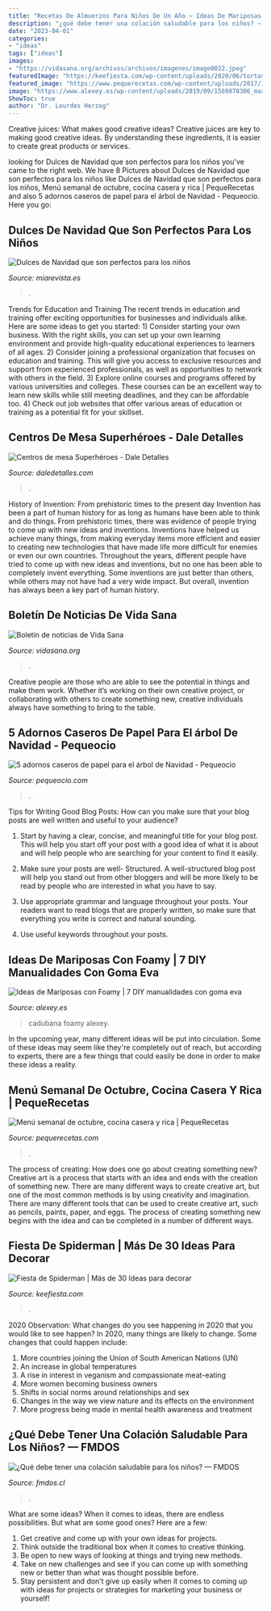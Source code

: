 ```yaml
---
title: "Recetas De Almuerzos Para Niños De Un Año ~ Ideas De Mariposas Con Foamy"
description: "¿qué debe tener una colación saludable para los niños? — fmdos"
date: "2023-04-01"
categories:
- "ideas"
tags: ["ideas"]
images:
- "https://vidasana.org/archivos/archivos/imagenes/image0022.jpeg"
featuredImage: "https://keefiesta.com/wp-content/uploads/2020/06/tortas-de-spiderman-5.jpg"
featured_image: "https://www.pequerecetas.com/wp-content/uploads/2017/10/Menu-semanal-cocina-casera.jpg"
image: "https://www.alexey.es/wp-content/uploads/2019/09/1569878306_maxresdefault-720x380.jpg"
ShowToc: true
author: "Dr. Lourdes Herzog"
---
```



Creative juices: What makes good creative ideas?
Creative juices are key to making good creative ideas. By understanding these ingredients, it is easier to create great products or services.

	

		
looking for Dulces de Navidad que son perfectos para los niños you've came to the right web. We have 8 Pictures about Dulces de Navidad que son perfectos para los niños like Dulces de Navidad que son perfectos para los niños, Menú semanal de octubre, cocina casera y rica | PequeRecetas and also 5 adornos caseros de papel para el árbol de Navidad - Pequeocio. Here you go:
		
    
## Dulces De Navidad Que Son Perfectos Para Los Niños

<img loading=lazy src="https://estaticos.miarevista.es/media/cache/1140x_thumb/uploads/images/article/5f93215a5cafe8bf835f9851/captura-de-pantalla-2020-10-23-a-las-20-25-09_0.jpg" onerror="this.onerror=null;this.src='https://tse4.mm.bing.net/th?id=OIP.sYGYwqlU61CGrW-21-p_MQHaFd&amp;pid=15.1';" alt="Dulces de Navidad que son perfectos para los niños">

_Source: miarevista.es_

>. 

	

Trends for Education and Training
The recent trends in education and training offer exciting opportunities for businesses and individuals alike. Here are some ideas to get you started: 1) Consider starting your own business. With the right skills, you can set up your own learning environment and provide high-quality educational experiences to learners of all ages. 2) Consider joining a professional organization that focuses on education and training. This will give you access to exclusive resources and support from experienced professionals, as well as opportunities to network with others in the field. 3) Explore online courses and programs offered by various universities and colleges. These courses can be an excellent way to learn new skills while still meeting deadlines, and they can be affordable too. 4) Check out job websites that offer various areas of education or training as a potential fit for your skillset.

    
## Centros De Mesa Superhéroes - Dale Detalles

<img loading=lazy src="https://i0.wp.com/www.daledetalles.com/wp-content/uploads/2016/03/superheroes10.jpg" onerror="this.onerror=null;this.src='https://tse3.mm.bing.net/th?id=OIP.B0cPOlgRH2ksNhF_Jwo-ZAHaIg&amp;pid=15.1';" alt="Centros de mesa Superhéroes - Dale Detalles">

_Source: daledetalles.com_

>. 

	

History of Invention: From prehistoric times to the present day
Invention has been a part of human history for as long as humans have been able to think and do things. From prehistoric times, there was evidence of people trying to come up with new ideas and inventions. Inventions have helped us achieve many things, from making everyday items more efficient and easier to creating new technologies that have made life more difficult for enemies or even our own countries. Throughout the years, different people have tried to come up with new ideas and inventions, but no one has been able to completely invent everything. Some inventions are just better than others, while others may not have had a very wide impact. But overall, invention has always been a key part of human history.

    
## Boletín De Noticias De Vida Sana

<img loading=lazy src="https://vidasana.org/archivos/archivos/imagenes/image0022.jpeg" onerror="this.onerror=null;this.src='https://tse1.mm.bing.net/th?id=OIP.jf-HPkzsexZMe3CJPuSCvgAAAA&amp;pid=15.1';" alt="Boletín de noticias de Vida Sana">

_Source: vidasana.org_

>. 

	

Creative people are those who are able to see the potential in things and make them work. Whether it’s working on their own creative project, or collaborating with others to create something new, creative individuals always have something to bring to the table.

    
## 5 Adornos Caseros De Papel Para El árbol De Navidad - Pequeocio

<img loading=lazy src="https://www.pequeocio.com/wp-content/uploads/2013/11/adornos-de-navidad-de-papel-caseros-600x800.jpg" onerror="this.onerror=null;this.src='https://tse2.mm.bing.net/th?id=OIP.cJ71X4udt9GY5bulaFT7JwHaJ4&amp;pid=15.1';" alt="5 adornos caseros de papel para el árbol de Navidad - Pequeocio">

_Source: pequeocio.com_

>. 

	

Tips for Writing Good Blog Posts: How can you make sure that your blog posts are well written and useful to your audience?
1. Start by having a clear, concise, and meaningful title for your blog post. This will help you start off your post with a good idea of what it is about and will help people who are searching for your content to find it easily.
2. Make sure your posts are well- Structured. A well-structured blog post will help you stand out from other bloggers and will be more likely to be read by people who are interested in what you have to say.

3. Use appropriate grammar and language throughout your posts. Your readers want to read blogs that are properly written, so make sure that everything you write is correct and natural sounding.

4. Use useful keywords throughout your posts.

    
## Ideas De Mariposas Con Foamy | 7 DIY Manualidades Con Goma Eva

<img loading=lazy src="https://www.alexey.es/wp-content/uploads/2019/09/1569878306_maxresdefault-720x380.jpg" onerror="this.onerror=null;this.src='https://tse3.mm.bing.net/th?id=OIP.O1lM6VsbD859WbbABNn0ZQHaD6&amp;pid=15.1';" alt="Ideas de Mariposas con Foamy | 7 DIY manualidades con goma eva">

_Source: alexey.es_

>cadubana foamy alexey. 

	

In the upcoming year, many different ideas will be put into circulation. Some of these ideas may seem like they're completely out of reach, but according to experts, there are a few things that could easily be done in order to make these ideas a reality.

    
## Menú Semanal De Octubre, Cocina Casera Y Rica | PequeRecetas

<img loading=lazy src="https://www.pequerecetas.com/wp-content/uploads/2017/10/Menu-semanal-cocina-casera.jpg" onerror="this.onerror=null;this.src='https://tse2.mm.bing.net/th?id=OIP.4b6leJJ-s8shS0wfwNijEwHaFO&amp;pid=15.1';" alt="Menú semanal de octubre, cocina casera y rica | PequeRecetas">

_Source: pequerecetas.com_

>. 

	

The process of creating: How does one go about creating something new?
Creative art is a process that starts with an idea and ends with the creation of something new. There are many different ways to create creative art, but one of the most common methods is by using creativity and imagination. There are many different tools that can be used to create creative art, such as pencils, paints, paper, and eggs. The process of creating something new begins with the idea and can be completed in a number of different ways.

    
## Fiesta De Spiderman | Más De 30 Ideas Para Decorar

<img loading=lazy src="https://keefiesta.com/wp-content/uploads/2020/06/tortas-de-spiderman-5.jpg" onerror="this.onerror=null;this.src='https://tse3.mm.bing.net/th?id=OIP.OAlV--qDJcK6RaS54_3jOAHaHa&amp;pid=15.1';" alt="Fiesta de Spiderman | Más de 30 Ideas para decorar">

_Source: keefiesta.com_

>. 

	

2020 Observation: What changes do you see happening in 2020 that you would like to see happen?
In 2020, many things are likely to change. Some changes that could happen include:
1. More countries joining the Union of South American Nations (UN) 
2. An increase in global temperatures 
3. A rise in interest in veganism and compassionate meat-eating 
4. More women becoming business owners 
5. Shifts in social norms around relationships and sex 
6. Changes in the way we view nature and its effects on the environment 
7. More progress being made in mental health awareness and treatment 

    
## ¿Qué Debe Tener Una Colación Saludable Para Los Niños? — FMDOS

<img loading=lazy src="http://www.fmdos.cl/wp-content/uploads/2016/05/Niños-comida-7-1024x682.jpg" onerror="this.onerror=null;this.src='https://tse2.mm.bing.net/th?id=OIP.0OQB0w2qnli_JAaDE-yQfQHaE7&amp;pid=15.1';" alt="¿Qué debe tener una colación saludable para los niños? — FMDOS">

_Source: fmdos.cl_

>. 

	

What are some ideas?
When it comes to ideas, there are endless possibilities. But what are some good ones? Here are a few: 
1. Get creative and come up with your own ideas for projects.
2. Think outside the traditional box when it comes to creative thinking.
3. Be open to new ways of looking at things and trying new methods.
4. Take on new challenges and see if you can come up with something new or better than what was thought possible before. 
5. Stay persistent and don’t give up easily when it comes to coming up with ideas for projects or strategies for marketing your business or yourself!

